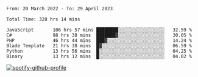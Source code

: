 <!--START_SECTION:waka-->

```text
From: 20 March 2022 - To: 29 April 2023

Total Time: 328 hrs 14 mins

JavaScript       106 hrs 57 mins ████████░░░░░░░░░░░░░░░░░   32.59 %
C#               98 hrs 38 mins  ███████▓░░░░░░░░░░░░░░░░░   30.05 %
PHP              46 hrs 44 mins  ███▓░░░░░░░░░░░░░░░░░░░░░   14.24 %
Blade Template   21 hrs 38 mins  █▓░░░░░░░░░░░░░░░░░░░░░░░   06.59 %
Python           13 hrs 56 mins  █░░░░░░░░░░░░░░░░░░░░░░░░   04.25 %
Binary           13 hrs 12 mins  █░░░░░░░░░░░░░░░░░░░░░░░░   04.02 %
```

<!--END_SECTION:waka-->
[![spotify-github-profile](https://spotify-github-profile.vercel.app/api/view?uid=c00zprrvy9xiloa9qnco3hmng&cover_image=true&theme=novatorem&show_offline=false&background_color=121212&bar_color=53b14f&bar_color_cover=false)](https://spotify-github-profile.vercel.app/api/view?uid=c00zprrvy9xiloa9qnco3hmng&redirect=true)
